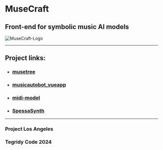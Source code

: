 # MuseCraft
## Front-end for symbolic music AI models

![MuseCraft-Logo](https://github.com/user-attachments/assets/7f4533af-5318-421b-ac96-effc8475461b)

***

## Project links:

* ### [musetree](https://github.com/stevenwaterman/musetree)
* ### [musicautobot_vueapp](https://github.com/bearpelican/musicautobot_vueapp)
* ### [midi-model](https://github.com/SkyTNT/midi-model)
* ### [SpessaSynth](https://github.com/spessasus/SpessaSynth)

***

### Project Los Angeles
### Tegridy Code 2024
